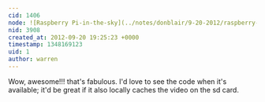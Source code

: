 ```yaml
---
cid: 1406
node: ![Raspberry Pi-in-the-sky](../notes/donblair/9-20-2012/raspberry-pi-sky)
nid: 3908
created_at: 2012-09-20 19:25:23 +0000
timestamp: 1348169123
uid: 1
author: warren
---
```


Wow, awesome!!! that's fabulous. I'd love to see the code when it's available; it'd be great if it also locally caches the video on the sd card.